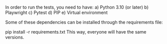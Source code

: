 In order to run the tests, you need to have:
a) Python 3.10 (or later)
b) Playwright
c) Pytest
d) PIP
e) Virtual environment

Some of these dependencies can be installed through the requirements file:

pip install -r requirements.txt
This way, everyone will have the same versions.
